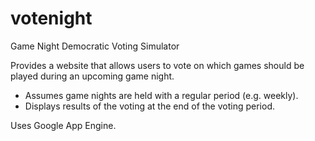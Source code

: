# votenight
Game Night Democratic Voting Simulator

Provides a website that allows users to vote on which games should be played during an upcoming game night.
  - Assumes game nights are held with a regular period (e.g. weekly).  
  - Displays results of the voting at the end of the voting period.

Uses Google App Engine.
